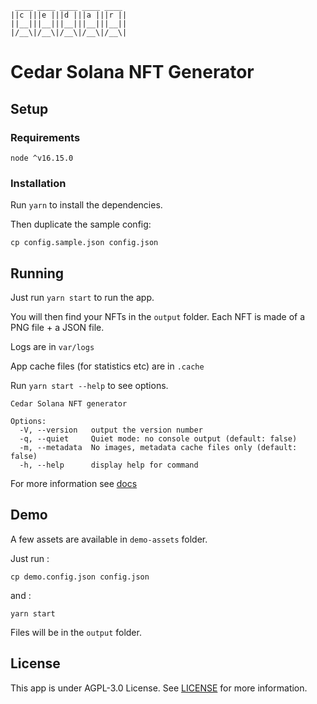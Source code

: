 ```
 ____ ____ ____ ____ ____
||c |||e |||d |||a |||r ||
||__|||__|||__|||__|||__||
|/__\|/__\|/__\|/__\|/__\|
```

# Cedar Solana NFT Generator

## Setup

### Requirements
`node ^v16.15.0`

### Installation

Run `yarn` to install the dependencies.

Then duplicate the sample config:
```shell
cp config.sample.json config.json
```

## Running

Just run `yarn start` to run the app. 

You will then find your NFTs in the `output` folder. Each NFT is made of a PNG file +
a JSON file.

Logs are in `var/logs`

App cache files (for statistics etc) are in `.cache` 

Run `yarn start --help` to see options.

```
Cedar Solana NFT generator

Options:
  -V, --version   output the version number
  -q, --quiet     Quiet mode: no console output (default: false)
  -m, --metadata  No images, metadata cache files only (default: false)
  -h, --help      display help for command

```

For more information see [docs](docs/docs.md)

## Demo

A few assets are available in `demo-assets` folder.

Just run :
```shell
cp demo.config.json config.json
```
and :
```shell
yarn start
```

Files will be in the `output` folder.

## License

This app is under AGPL-3.0 License. See [LICENSE](LICENSE) for more information.